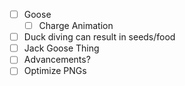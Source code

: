 - [ ] Goose
  - [ ] Charge Animation
- [ ] Duck diving can result in seeds/food
- [ ] Jack Goose Thing
- [ ] Advancements?
- [ ] Optimize PNGs